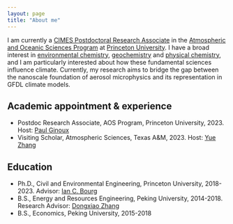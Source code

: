 ```yaml
---
layout: page
title: "About me"
---
```


I am currently a [CIMES Postdoctoral Research Associate](https://cimes.princeton.edu/) in the [Atmospheric and Oceanic Sciences Program](https://aos.princeton.edu/) at [Princeton University](https://www.princeton.edu/). I have a broad interest in [environmental chemistry](https://en.wikipedia.org/wiki/Environmental_chemistry), [geochemistry](https://en.wikipedia.org/wiki/Geochemistry) and [physical chemistry](https://en.wikipedia.org/wiki/Physical_chemistry), and I am particularly interested about how these fundamental sciences influence climate. Currently, my research aims to bridge the gap between the nanoscale foundation of aerosol microphysics and its representation in GFDL climate models.


## Academic appointment & experience
- Postdoc Research Associate, AOS Program, Princeton University, 2023. Host: [Paul Ginoux](https://www.gfdl.noaa.gov/pag-homepage/) 
- Visiting Scholar, Atmospheric Sciences, Texas A&M, 2023. Host: [Yue Zhang](https://atmo.tamu.edu/people/profiles/faculty/zhangyue.html) 

## Education
- Ph.D., Civil and Environmental Engineering, Princeton University, 2018-2023. Advisor: [Ian C. Bourg](https://cee.princeton.edu/people/ian-bourg)
- B.S., Energy and Resources Engineering, Peking University, 2014-2018. Research Advisor: [Dongxiao Zhang](https://scholar.google.com/citations?user=HJdIx6QAAAAJ&hl=en)
- B.S., Economics, Peking University, 2015-2018




